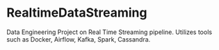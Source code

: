 # RealtimeDataStreaming
Data Engineering Project on Real Time Streaming pipeline. Utilizes tools such as Docker, Airflow, Kafka, Spark, Cassandra.
